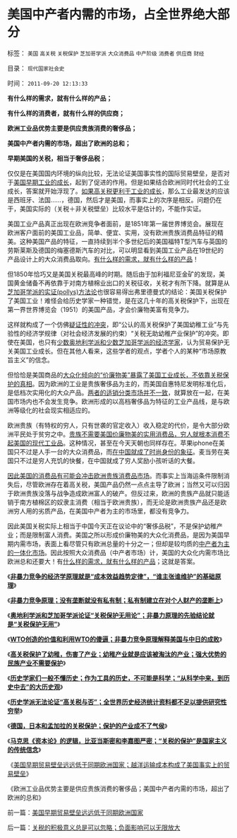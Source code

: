# 美国中产者内需的市场，占全世界绝大部分

标签： `美国` `高关税` `关税保护` `芝加哥学派` `大众消费品` `中产阶级` `消费者` `供应商` `财经` 

目录： `现代国家社会史`

时间： `2011-09-20 12:13:33`

**有什么样的需求，就有什么样的产品；**

**有什么样的消费者，就有什么样的供应商；**

**欧洲工业品优势主要是供应贵族消费的奢侈品；**

**美国中产者内需的市场，超出了欧洲的总和；**

**早期美国的关税，相当于奢侈品税**；

仅仅是在美国国内环境的纵向比较，无法论证美国事实性的国际贸易壁垒，是否对于[美国早期工业的成长](../../../2011/5/22/美国南方的（黑奴＋植棉业）是发达的特异型经济.md)，起到了促进的作用。但是如果结合欧洲同时代社会的工业成长，答案就开始浮现了。[如果高关税更利于工业的成长](../../../2011/8/14/《密苏里协定》和《门罗宣言》时代（政府缺钱＝高关税）.md)，那么工业最发达的应该是西班牙、法国……，德国，然后才是美国，而事实上的次序是相反。问题仍在于，美国实际的（关税＋非关税壁垒）比较水平是估计的，不能作实证。

美国工业产品真正出现在欧洲竞争者面前，是1851年第一届世界博览会。展现在欧洲客户面前的美国工业品，简单、便宜、实用，没有欧洲贵族消费品特征的精美。这种美国产品的特征，一直持续到半个多世纪后的美国福特T型汽车与英国的劳斯莱斯及德国的梅塞德斯汽车的对比，可以明显看到美国工业产品在19世纪的产品设计上的大众消费品取向。[有什么样的需求，就有什么样的产品](../../../2010/6/1/资本积累阻碍工业革命！有大众需求，才有工业革命！.md)！

但1850年恰巧又是美国关税最高峰的时期。随后由于加利福尼亚金矿的发现，美国黄金储备不再依靠于对南方植棉业出口的关税征收，关税才有所下降。就算是从[芝加哥学派的实证(pollys)方法论](../../../2009/2/2/炮轰芝加哥学派.md)也很容易得出弗里德曼式的结论：美国关税保护了美国工业！难怪会给历史学家一种错觉，是在这几十年的高关税保护下，出现在第一界世界博览会（1951）的美国产品，才会价廉物美富有竞争力。

这样就构成了一个仿佛[疑证性的冲突](../../../2009/5/26/实证采样量和实证关系，“真相”和证据.md)，即“公认的高关税保护了美国幼稚工业”与先验性的经济学规律（对社会经济发展的约束）“关税无助幼稚产业保护”的冲突。即使在美国，也只有[少数奥地利学派和少数芝加哥学派的经济学家](../../../2010/1/25/弗里德曼和哈耶克批判的是中国的右派.md)，认为贸易保护无关美国工业成长。但在其他人看来，这些学者的观点，学者个人的某种“市场原教旨主义”的信念。

但恰恰是美国商品的[大众化倾向的“价廉物美”暴露了美国工业成长，不依靠关税保护的真相](../../../2011/7/5/民主是消费者的钞票买出来的；乳业实播《通往奴役之路》.md)。因为欧洲的工业是贵族奢侈品为主的，而美国自惠特尼发明标准化后，是低档次实用化的大众产品。[两者的适销分类市场并不一致](../../../2011/6/12/消费者最能保护自已，供应商最懂得生产什么.md)，就算放在一起，在美国市场内也不会发生竞争。欧洲形成的以高档奢侈品为特征的工业产品线，是与欧洲等级化的社会现实相适应的。

欧洲贵族（有特权的穷人，只有世袭的官定收入）收入稳定的代价，是令大部分欧洲平民处于贫穷之中。[贵族不需要美国价廉物美的实用消费品，穷人就根本消费不起美国的现代工业品](../../../2011/6/11/监管越严,越是质次价高.md)。这种情况，甚至在今天天朝也同样存在。苹果iphone在美国只不过是人手一台的大众消费品，而[在中国就成了时尚身份的象征](../../../2011/1/20/富美国买生活品，穷中国买奢侈品.md)。麦当劳在美国只不过是穷人充饥的快餐，在中国就成了穷人奖励小孩听话的大餐。

[因此美国的消费品有可能会冲击欧洲贵族消费品市场](../../../2010/7/9/中国不消费人民币将永远低估养美国懒人.md)。而事实上当海运条件限制消失后，尽管欧洲存在着高关税，美国产品仍然一点点主导了欧洲；当然又可以归因于欧洲贵族没落与战争造成欧洲富人的破产。但反过来，欧洲的贵族产品就只能适销于南方植棉区的奴隶主消费（相当于欧洲贵族），而无论是欧洲贵族产品还是欧洲穷人用的劣质产品，在美国中产者为主的市场里，都没有竞争力。

因此美国关税实际上相当于中国今天正在议论中的“奢侈品税”，不是保护幼稚产业；而是限制富人消费。美国之所以形成价廉物美的大众化消费品，是因为美国早期内需市场，表面上看尽管只有欧洲总量的十分之一；但却是较均质的[中产者为主的一体化市场](../../../2008/7/20/为什么中产者为主的社会很稳定.md)。因此按照大众消费品（中产者市场）计，美国的大众化内需市场比欧洲总和还要大！有[什么样的需求，就有什么样的产品](../../../2010/6/12/科学和民主属于普罗大众而非仅是“数学家”.md)；这就是答案。

《[**非暴力竞争的经济学原理就是“成本效益趋势定律”，“谁主张谁维护”的基础原理**](../../../2011/9/17/强国新兴不因争霸，帝国衰亡只因“护霸”.md)》

《[**非暴力竞争原理；没有垄断就没有私有制；私有制建立在对个人财产的垄断上**](../../../2011/9/17/非暴力竞争原理；没有垄断就没有私有制.md)》

《[**奥地利学派和芝加哥学派论证“关税保护无用论”；非暴力原理的先验结论就是“关税保护无用”**](../../../2011/9/17/非暴力竞争原理：关税保护幼稚产业很幼稚.md)》

《[**WTO创造的价值和利用WTO的傻逼；非暴力竞争原理解释美国与中日的成败**](../../../2011/9/17/非暴力竞争原理解释美中日的成败和WTO.md)》

《[**高关税保护了幼稚，伤害了产业；幼稚产业就是应该被淘汰的产业；强大优势的民族产业不需要保护**](../../../2011/9/19/高关税保护了幼稚，伤害了产业.md)》

《[**历史学家们一般不懂历史；作为工具的历史，不可能是科学；“从科学中来，到历史中去”的大历史观**](../../../2011/9/19/历史学家们一般不懂历史；.md)》

《[**历史学派无法论证“高关税与否”；全世界历史经济统计资料都不足以提供研究性穷举**](../../../2011/9/19/历史学派无法证明“高关税是否有用”；.md)》

《[**德国，日本和孟加拉的关税保护；保护的产业成不了气侯**](../../../2011/9/19/德国，日本和孟加拉的关税保护.md)》

《[**马克思《资本论》的逻辑，比亚当斯密和李嘉图严密；“关税的保护”是国家主义的传统信念**](../../../2011/9/19/《资本论》逻辑比亚当斯密和李嘉图严密,和关税保护.md)》

《[美国早期贸易壁垒远远低于同期欧洲国家；越洋运输成本构成了美国事实上的贸易壁垒](../../../2011/9/20/美国早期贸易壁垒远远低于同期欧洲国家.md)》

《欧洲工业品优势主要是供应贵族消费的奢侈品；美国中产者内需的市场，超出了欧洲的总和》



前一篇：[美国早期贸易壁垒远远低于同期欧洲国家](../../../2011/9/20/美国早期贸易壁垒远远低于同期欧洲国家.md)

后一篇：[关税的积极意义总是可以忽略；负面影响可以无限放大](../../../2011/9/20/关税的积极意义总是可以忽略；负面影响可以无限放大.md)